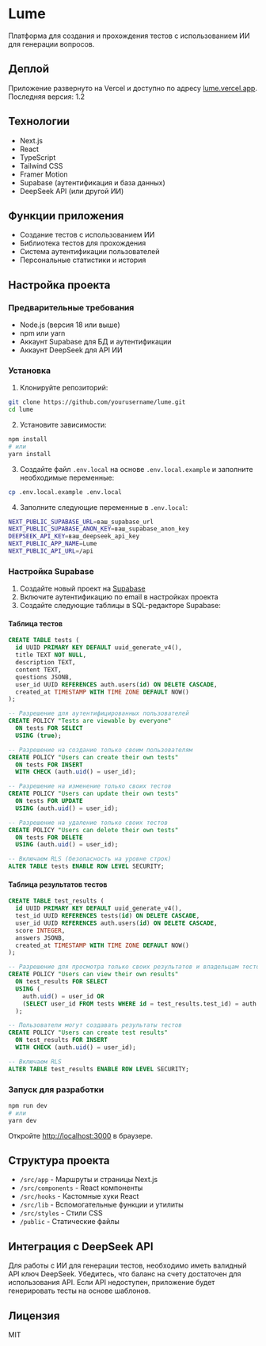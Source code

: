 # Lume

Платформа для создания и прохождения тестов с использованием ИИ для генерации вопросов.

## Деплой

Приложение развернуто на Vercel и доступно по адресу [lume.vercel.app](https://lume.vercel.app).
Последняя версия: 1.2

## Технологии

- Next.js
- React
- TypeScript
- Tailwind CSS
- Framer Motion
- Supabase (аутентификация и база данных)
- DeepSeek API (или другой ИИ)

## Функции приложения

- Создание тестов с использованием ИИ
- Библиотека тестов для прохождения
- Система аутентификации пользователей
- Персональные статистики и история

## Настройка проекта

### Предварительные требования

- Node.js (версия 18 или выше)
- npm или yarn
- Аккаунт Supabase для БД и аутентификации
- Аккаунт DeepSeek для API ИИ

### Установка

1. Клонируйте репозиторий:
```bash
git clone https://github.com/yourusername/lume.git
cd lume
```

2. Установите зависимости:
```bash
npm install
# или
yarn install
```

3. Создайте файл `.env.local` на основе `.env.local.example` и заполните необходимые переменные:
```bash
cp .env.local.example .env.local
```

4. Заполните следующие переменные в `.env.local`:
```bash
NEXT_PUBLIC_SUPABASE_URL=ваш_supabase_url
NEXT_PUBLIC_SUPABASE_ANON_KEY=ваш_supabase_anon_key
DEEPSEEK_API_KEY=ваш_deepseek_api_key
NEXT_PUBLIC_APP_NAME=Lume
NEXT_PUBLIC_API_URL=/api
```

### Настройка Supabase

1. Создайте новый проект на [Supabase](https://supabase.com/)
2. Включите аутентификацию по email в настройках проекта
3. Создайте следующие таблицы в SQL-редакторе Supabase:

#### Таблица тестов
```sql
CREATE TABLE tests (
  id UUID PRIMARY KEY DEFAULT uuid_generate_v4(),
  title TEXT NOT NULL,
  description TEXT,
  content TEXT,
  questions JSONB,
  user_id UUID REFERENCES auth.users(id) ON DELETE CASCADE,
  created_at TIMESTAMP WITH TIME ZONE DEFAULT NOW()
);

-- Разрешение для аутентифицированных пользователей
CREATE POLICY "Tests are viewable by everyone" 
  ON tests FOR SELECT 
  USING (true);

-- Разрешение на создание только своим пользователям
CREATE POLICY "Users can create their own tests" 
  ON tests FOR INSERT 
  WITH CHECK (auth.uid() = user_id);

-- Разрешение на изменение только своих тестов
CREATE POLICY "Users can update their own tests" 
  ON tests FOR UPDATE 
  USING (auth.uid() = user_id);

-- Разрешение на удаление только своих тестов
CREATE POLICY "Users can delete their own tests" 
  ON tests FOR DELETE 
  USING (auth.uid() = user_id);

-- Включаем RLS (безопасность на уровне строк)
ALTER TABLE tests ENABLE ROW LEVEL SECURITY;
```

#### Таблица результатов тестов
```sql
CREATE TABLE test_results (
  id UUID PRIMARY KEY DEFAULT uuid_generate_v4(),
  test_id UUID REFERENCES tests(id) ON DELETE CASCADE,
  user_id UUID REFERENCES auth.users(id) ON DELETE CASCADE,
  score INTEGER,
  answers JSONB,
  created_at TIMESTAMP WITH TIME ZONE DEFAULT NOW()
);

-- Разрешение для просмотра только своих результатов и владельцам тестов
CREATE POLICY "Users can view their own results" 
  ON test_results FOR SELECT 
  USING (
    auth.uid() = user_id OR 
    (SELECT user_id FROM tests WHERE id = test_results.test_id) = auth.uid()
  );

-- Пользователи могут создавать результаты тестов
CREATE POLICY "Users can create test results" 
  ON test_results FOR INSERT 
  WITH CHECK (auth.uid() = user_id);

-- Включаем RLS
ALTER TABLE test_results ENABLE ROW LEVEL SECURITY;
```

### Запуск для разработки

```bash
npm run dev
# или
yarn dev
```

Откройте [http://localhost:3000](http://localhost:3000) в браузере.

## Структура проекта

- `/src/app` - Маршруты и страницы Next.js
- `/src/components` - React компоненты
- `/src/hooks` - Кастомные хуки React
- `/src/lib` - Вспомогательные функции и утилиты
- `/src/styles` - Стили CSS
- `/public` - Статические файлы

## Интеграция с DeepSeek API

Для работы с ИИ для генерации тестов, необходимо иметь валидный API ключ DeepSeek. Убедитесь, что баланс на счету достаточен для использования API. Если API недоступен, приложение будет генерировать тесты на основе шаблонов.

## Лицензия

MIT
